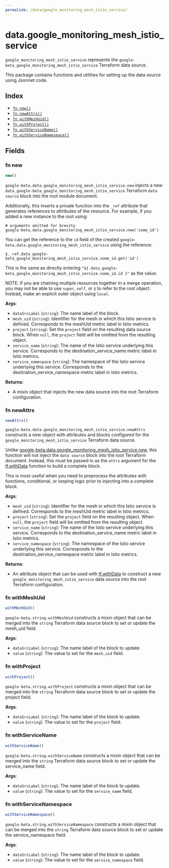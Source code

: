 ```yaml
---
permalink: /data/google_monitoring_mesh_istio_service/
---
```


# data.google_monitoring_mesh_istio_service

`google_monitoring_mesh_istio_service` represents the `google-beta_google_monitoring_mesh_istio_service` Terraform data source.



This package contains functions and utilities for setting up the data source using Jsonnet code.


## Index

* [`fn new()`](#fn-new)
* [`fn newAttrs()`](#fn-newattrs)
* [`fn withMeshUid()`](#fn-withmeshuid)
* [`fn withProject()`](#fn-withproject)
* [`fn withServiceName()`](#fn-withservicename)
* [`fn withServiceNamespace()`](#fn-withservicenamespace)

## Fields

### fn new

```ts
new()
```


`google-beta.data.google_monitoring_mesh_istio_service.new` injects a new `data_google-beta_google_monitoring_mesh_istio_service` Terraform `data source`
block into the root module document.

Additionally, this inserts a private function into the `_ref` attribute that generates references to attributes of the
resource. For example, if you added a new instance to the root using:

    # arguments omitted for brevity
    google-beta.data.google_monitoring_mesh_istio_service.new('some_id')

You can get the reference to the `id` field of the created `google-beta.data.google_monitoring_mesh_istio_service` using the reference:

    $._ref.data_google-beta_google_monitoring_mesh_istio_service.some_id.get('id')

This is the same as directly entering `"${ data_google-beta_google_monitoring_mesh_istio_service.some_id.id }"` as the value.

NOTE: if you are chaining multiple resources together in a merge operation, you may not be able to use `super`, `self`,
or `$` to refer to the root object. Instead, make an explicit outer object using `local`.

**Args**:
  - `dataSrcLabel` (`string`): The name label of the block.
  - `mesh_uid` (`string`): Identifier for the mesh in which this Istio service is defined.
                        Corresponds to the meshUid metric label in Istio metrics.
  - `project` (`string`): Set the `project` field on the resulting data source block. When `null`, the `project` field will be omitted from the resulting object.
  - `service_name` (`string`): The name of the Istio service underlying this service. 
                        Corresponds to the destination_service_name metric label in Istio metrics.
  - `service_namespace` (`string`): The namespace of the Istio service underlying this service.
                        Corresponds to the destination_service_namespace metric label in Istio metrics.

**Returns**:
- A mixin object that injects the new data source into the root Terraform configuration.


### fn newAttrs

```ts
newAttrs()
```


`google-beta.data.google_monitoring_mesh_istio_service.newAttrs` constructs a new object with attributes and blocks configured for the `google_monitoring_mesh_istio_service`
Terraform data source.

Unlike [google-beta.data.google_monitoring_mesh_istio_service.new](#fn-new), this function will not inject the `data source`
block into the root Terraform document. Instead, this must be passed in as the `attrs` argument for the
[tf.withData](https://github.com/tf-libsonnet/core/tree/main/docs#fn-withdata) function to build a complete block.

This is most useful when you need to preprocess the attributes with functions, conditional, or looping logic prior to
injecting into a complete block.

**Args**:
  - `mesh_uid` (`string`): Identifier for the mesh in which this Istio service is defined.
                        Corresponds to the meshUid metric label in Istio metrics.
  - `project` (`string`): Set the `project` field on the resulting object. When `null`, the `project` field will be omitted from the resulting object.
  - `service_name` (`string`): The name of the Istio service underlying this service. 
                        Corresponds to the destination_service_name metric label in Istio metrics.
  - `service_namespace` (`string`): The namespace of the Istio service underlying this service.
                        Corresponds to the destination_service_namespace metric label in Istio metrics.

**Returns**:
  - An attribute object that can be used with [tf.withData](https://github.com/tf-libsonnet/core/tree/main/docs#fn-withdata) to construct a new `google_monitoring_mesh_istio_service` data source into the root Terraform configuration.


### fn withMeshUid

```ts
withMeshUid()
```

`google-beta.string.withMeshUid` constructs a mixin object that can be merged into the `string`
Terraform data source block to set or update the mesh_uid field.



**Args**:
  - `dataSrcLabel` (`string`): The name label of the block to update.
  - `value` (`string`): The value to set for the `mesh_uid` field.


### fn withProject

```ts
withProject()
```

`google-beta.string.withProject` constructs a mixin object that can be merged into the `string`
Terraform data source block to set or update the project field.



**Args**:
  - `dataSrcLabel` (`string`): The name label of the block to update.
  - `value` (`string`): The value to set for the `project` field.


### fn withServiceName

```ts
withServiceName()
```

`google-beta.string.withServiceName` constructs a mixin object that can be merged into the `string`
Terraform data source block to set or update the service_name field.



**Args**:
  - `dataSrcLabel` (`string`): The name label of the block to update.
  - `value` (`string`): The value to set for the `service_name` field.


### fn withServiceNamespace

```ts
withServiceNamespace()
```

`google-beta.string.withServiceNamespace` constructs a mixin object that can be merged into the `string`
Terraform data source block to set or update the service_namespace field.



**Args**:
  - `dataSrcLabel` (`string`): The name label of the block to update.
  - `value` (`string`): The value to set for the `service_namespace` field.
